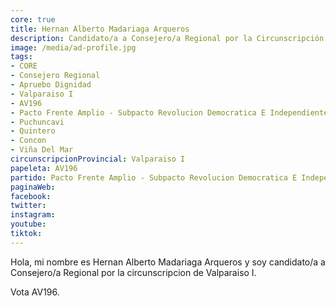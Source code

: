 ```yaml
---
core: true
title: Hernan Alberto Madariaga Arqueros
description: Candidato/a a Consejero/a Regional por la Circunscripción de Valparaiso I
image: /media/ad-profile.jpg
tags:
- CORE
- Consejero Regional
- Apruebo Dignidad
- Valparaiso I
- AV196
- Pacto Frente Amplio - Subpacto Revolucion Democratica E Independientes - Convergencia Social
- Puchuncavi
- Quintero
- Concon
- Viña Del Mar
circunscripcionProvincial: Valparaiso I
papeleta: AV196
partido: Pacto Frente Amplio - Subpacto Revolucion Democratica E Independientes - Convergencia Social
paginaWeb:
facebook:
twitter:
instagram:
youtube:
tiktok:
---
```

Hola, mi nombre es Hernan Alberto Madariaga Arqueros y soy candidato/a a Consejero/a Regional por la circunscripcion de Valparaiso I.

Vota AV196.